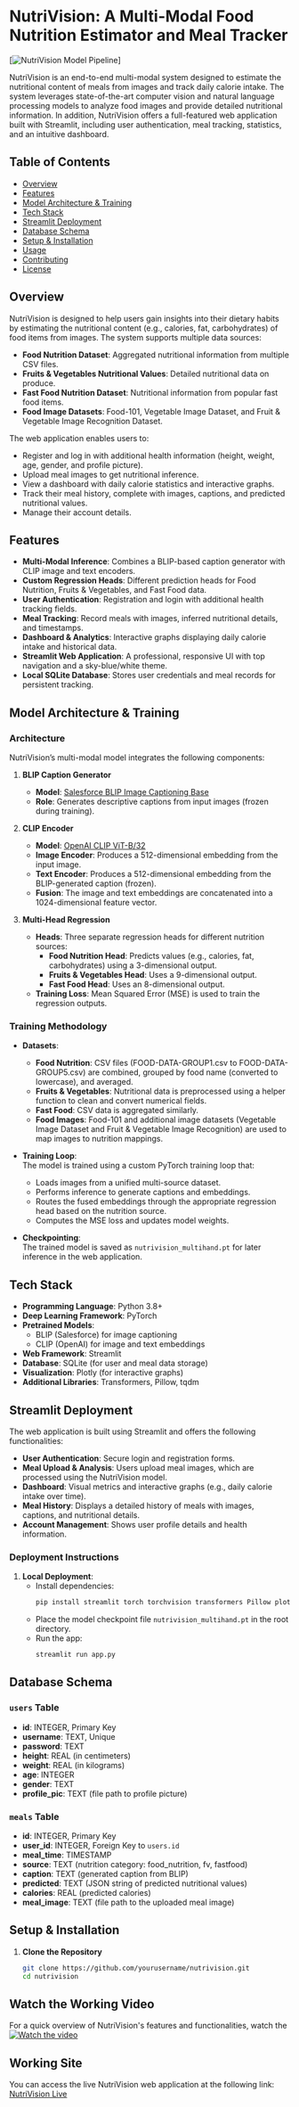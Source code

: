 # NutriVision: A Multi-Modal Food Nutrition Estimator and Meal Tracker
[![NutriVision Model Pipeline](Pipeline.png)]

NutriVision is an end-to-end multi-modal system designed to estimate the nutritional content of meals from images and track daily calorie intake. The system leverages state-of-the-art computer vision and natural language processing models to analyze food images and provide detailed nutritional information. In addition, NutriVision offers a full-featured web application built with Streamlit, including user authentication, meal tracking, statistics, and an intuitive dashboard.

## Table of Contents

- [Overview](#overview)
- [Features](#features)
- [Model Architecture & Training](#model-architecture--training)
- [Tech Stack](#tech-stack)
- [Streamlit Deployment](#streamlit-deployment)
- [Database Schema](#database-schema)
- [Setup & Installation](#setup--installation)
- [Usage](#usage)
- [Contributing](#contributing)
- [License](#license)

## Overview

NutriVision is designed to help users gain insights into their dietary habits by estimating the nutritional content (e.g., calories, fat, carbohydrates) of food items from images. The system supports multiple data sources:
- **Food Nutrition Dataset**: Aggregated nutritional information from multiple CSV files.
- **Fruits & Vegetables Nutritional Values**: Detailed nutritional data on produce.
- **Fast Food Nutrition Dataset**: Nutritional information from popular fast food items.
- **Food Image Datasets**: Food-101, Vegetable Image Dataset, and Fruit & Vegetable Image Recognition Dataset.

The web application enables users to:
- Register and log in with additional health information (height, weight, age, gender, and profile picture).
- Upload meal images to get nutritional inference.
- View a dashboard with daily calorie statistics and interactive graphs.
- Track their meal history, complete with images, captions, and predicted nutritional values.
- Manage their account details.

## Features

- **Multi-Modal Inference**: Combines a BLIP-based caption generator with CLIP image and text encoders.
- **Custom Regression Heads**: Different prediction heads for Food Nutrition, Fruits & Vegetables, and Fast Food data.
- **User Authentication**: Registration and login with additional health tracking fields.
- **Meal Tracking**: Record meals with images, inferred nutritional details, and timestamps.
- **Dashboard & Analytics**: Interactive graphs displaying daily calorie intake and historical data.
- **Streamlit Web Application**: A professional, responsive UI with top navigation and a sky-blue/white theme.
- **Local SQLite Database**: Stores user credentials and meal records for persistent tracking.

## Model Architecture & Training

### Architecture

NutriVision’s multi-modal model integrates the following components:

1. **BLIP Caption Generator**  
   - **Model**: [Salesforce BLIP Image Captioning Base](https://huggingface.co/Salesforce/blip-image-captioning-base)
   - **Role**: Generates descriptive captions from input images (frozen during training).

2. **CLIP Encoder**  
   - **Model**: [OpenAI CLIP ViT-B/32](https://huggingface.co/openai/clip-vit-base-patch32)
   - **Image Encoder**: Produces a 512-dimensional embedding from the input image.
   - **Text Encoder**: Produces a 512-dimensional embedding from the BLIP-generated caption (frozen).
   - **Fusion**: The image and text embeddings are concatenated into a 1024-dimensional feature vector.

3. **Multi-Head Regression**  
   - **Heads**: Three separate regression heads for different nutrition sources:
     - **Food Nutrition Head**: Predicts values (e.g., calories, fat, carbohydrates) using a 3-dimensional output.
     - **Fruits & Vegetables Head**: Uses a 9-dimensional output.
     - **Fast Food Head**: Uses an 8-dimensional output.
   - **Training Loss**: Mean Squared Error (MSE) is used to train the regression outputs.

### Training Methodology

- **Datasets**:  
  - **Food Nutrition**: CSV files (FOOD-DATA-GROUP1.csv to FOOD-DATA-GROUP5.csv) are combined, grouped by food name (converted to lowercase), and averaged.
  - **Fruits & Vegetables**: Nutritional data is preprocessed using a helper function to clean and convert numerical fields.
  - **Fast Food**: CSV data is aggregated similarly.
  - **Food Images**: Food-101 and additional image datasets (Vegetable Image Dataset and Fruit & Vegetable Image Recognition) are used to map images to nutrition mappings.
  
- **Training Loop**:  
  The model is trained using a custom PyTorch training loop that:
  - Loads images from a unified multi-source dataset.
  - Performs inference to generate captions and embeddings.
  - Routes the fused embeddings through the appropriate regression head based on the nutrition source.
  - Computes the MSE loss and updates model weights.
  
- **Checkpointing**:  
  The trained model is saved as `nutrivision_multihand.pt` for later inference in the web application.

## Tech Stack

- **Programming Language**: Python 3.8+
- **Deep Learning Framework**: PyTorch
- **Pretrained Models**:  
  - BLIP (Salesforce) for image captioning  
  - CLIP (OpenAI) for image and text embeddings
- **Web Framework**: Streamlit
- **Database**: SQLite (for user and meal data storage)
- **Visualization**: Plotly (for interactive graphs)
- **Additional Libraries**: Transformers, Pillow, tqdm

## Streamlit Deployment

The web application is built using Streamlit and offers the following functionalities:
- **User Authentication**: Secure login and registration forms.
- **Meal Upload & Analysis**: Users upload meal images, which are processed using the NutriVision model.
- **Dashboard**: Visual metrics and interactive graphs (e.g., daily calorie intake over time).
- **Meal History**: Displays a detailed history of meals with images, captions, and nutritional details.
- **Account Management**: Shows user profile details and health information.

### Deployment Instructions

1. **Local Deployment**:  
   - Install dependencies:
     ```bash
     pip install streamlit torch torchvision transformers Pillow plotly tqdm
     ```
   - Place the model checkpoint file `nutrivision_multihand.pt` in the root directory.
   - Run the app:
     ```bash
     streamlit run app.py
     ```

## Database Schema

### `users` Table
- **id**: INTEGER, Primary Key
- **username**: TEXT, Unique
- **password**: TEXT
- **height**: REAL (in centimeters)
- **weight**: REAL (in kilograms)
- **age**: INTEGER
- **gender**: TEXT
- **profile_pic**: TEXT (file path to profile picture)

### `meals` Table
- **id**: INTEGER, Primary Key
- **user_id**: INTEGER, Foreign Key to `users.id`
- **meal_time**: TIMESTAMP
- **source**: TEXT (nutrition category: food_nutrition, fv, fastfood)
- **caption**: TEXT (generated caption from BLIP)
- **predicted**: TEXT (JSON string of predicted nutritional values)
- **calories**: REAL (predicted calories)
- **meal_image**: TEXT (file path to the uploaded meal image)

## Setup & Installation

1. **Clone the Repository**
   ```bash
   git clone https://github.com/yourusername/nutrivision.git
   cd nutrivision

## Watch the Working Video
For a quick overview of NutriVision's features and functionalities, watch the 
[![Watch the video](https://img.youtube.com/vi/xkQKRyK41z8/maxresdefault.jpg)](https://www.youtube.com/watch?v=xkQKRyK41z8)

## Working Site
You can access the live NutriVision web application at the following link: [NutriVision Live](https://angroy-nutrivision-app-vxxkzd.streamlit.app/)